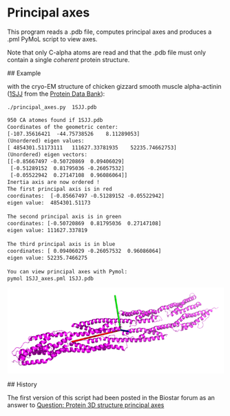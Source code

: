 Principal axes
==============

This program reads a .pdb file, computes principal axes and produces a .pml PyMoL script to view axes.

Note that only C-alpha atoms are read and that the .pdb file must only contain a single *coherent* protein structure.


## Example

with the cryo-EM structure of chicken gizzard smooth muscle alpha-actinin ([1SJJ](http://www.rcsb.org/pdb/explore.do?structureId=1SJJ) from the [Protein Data Bank](http://www.rcsb.org/pdb/home/home.do)):

```text
./principal_axes.py  1SJJ.pdb
```

```text
950 CA atomes found if 1SJJ.pdb
Coordinates of the geometric center:
[-107.35616421  -44.75738526    8.11289053]
(Unordered) eigen values:
[ 4854301.51173111   111627.33781935    52235.74662753]
(Unordered) eigen vectors:
[[-0.85667497 -0.50720869  0.09406029]
 [-0.51289152  0.81795036 -0.26057532]
 [-0.05522942  0.27147108  0.96086064]]
Inertia axis are now ordered !
The first principal axis is in red
coordinates:  [-0.85667497 -0.51289152 -0.05522942]
eigen value:  4854301.51173

The second principal axis is in green
coordinates: [-0.50720869  0.81795036  0.27147108]
eigen value: 111627.337819

The third principal axis is in blue
coordinates: [ 0.09406029 -0.26057532  0.96086064]
eigen value: 52235.7466275

You can view principal axes with Pymol:
pymol 1SJJ_axes.pml 1SJJ.pdb
```

![1SJJ](img/1SJJ.png "1SJJ")

## History

The first version of this script had been posted in the Biostar forum as an answer to [Question: Protein 3D structure principal axes](http://www.biostars.org/p/7393/)
